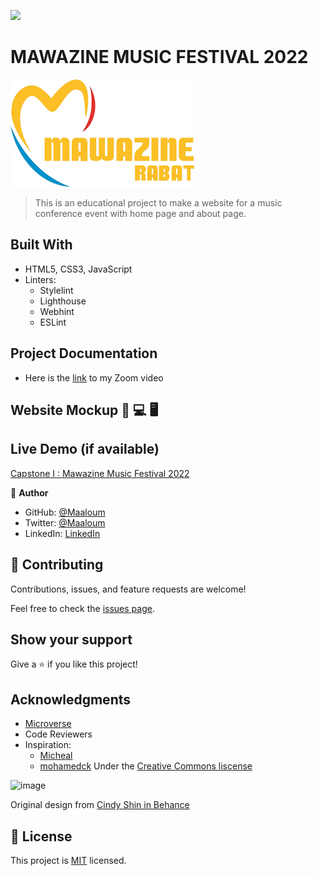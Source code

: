 ![](https://img.shields.io/badge/Microverse-blueviolet)
# MAWAZINE MUSIC FESTIVAL 2022
![MMF 2022 logo](Assets/mawazine.png)

> This is an educational project to make a website for a music conference event with home page and about page.

## Built With

- HTML5, CSS3, JavaScript
- Linters:
  - Stylelint
  - Lighthouse
  - Webhint
  - ESLint

## Project Documentation
- Here is the [link](https://drive.google.com/file/d/1qMMEakDjja0_hg11AL611FLViCX57c5n/view?usp=sharing) to my Zoom video

## Website Mockup 📱 💻 🖥️

## Live Demo (if available)
[Capstone I : Mawazine Music Festival 2022](https://maaloum.github.io/Capstone-I/index.html)


👤 **Author**

- GitHub: [@Maaloum](https://github.com/maaloum)
- Twitter: [@Maaloum](https://twitter.com/maaloumely)
- LinkedIn: [LinkedIn](https://www.linkedin.com/in/ely-cheikh-maaloum-075a79135/)


## 🤝 Contributing

Contributions, issues, and feature requests are welcome!

Feel free to check the [issues page](../../issues/).

## Show your support

Give a ⭐️ if you like this project!
## Acknowledgments

- [Microverse](microverse.org)
- Code Reviewers
- Inspiration:
  - [Micheal](https://github.com/michael-duke/)
  - [mohamedck](https://github.com/mohamedck)
Under the [Creative Commons liscense](https://creativecommons.org/licenses/by-nc/4.0/)
<img width="300" alt="image" src="https://user-images.githubusercontent.com/84629565/181086933-d5bcdb09-da51-40f6-b0f8-a1f191614257.png">

Original design from [Cindy Shin in Behance](https://www.behance.net/gallery/29845175/CC-Global-Summit-2015)
## 📝 License

This project is [MIT](./MIT.md) licensed.
